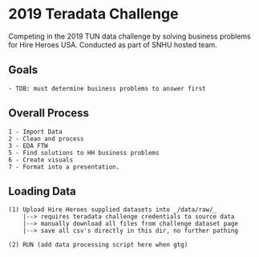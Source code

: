 # 2019 Teradata Challenge
Competing in the 2019 TUN data challenge by solving business problems for Hire Heroes USA. Conducted as part of SNHU hosted team.

## Goals

```
- TDB: must determine business problems to answer first
```

## Overall Process
 
```
1 - Import Data
2 - Clean and process 
3 - EDA FTW
5 - Find solutions to HH business problems
6 - Create visuals
7 - Format into a presentation.
```

## Loading Data
```
(1) Upload Hire Heroes supplied datasets into _/data/raw/_ 
	|--> requires teradata challenge credentials to source data
	|--> manually download all files from challenge dataset page
	|--> save all csv's directly in this dir, no further pathing

(2) RUN (add data processing script here when gtg)
```
